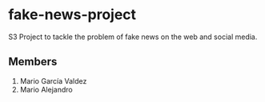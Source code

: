 # fake-news-project
S3 Project to tackle the problem of fake news on the web and social media.

## Members
1. Mario García Valdez
2. Mario Alejandro
